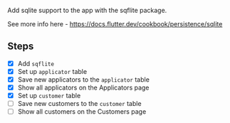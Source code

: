 Add sqlite support to the app with the sqflite package.

See more info here - https://docs.flutter.dev/cookbook/persistence/sqlite


## Steps

- [x] Add `sqflite`
- [x] Set up `applicator` table
- [x] Save new applicators to the `applicator` table
- [x] Show all applicators on the Applicators page
- [x] Set up `customer` table
- [ ] Save new customers to the `customer` table
- [ ] Show all customers on the Customers page
